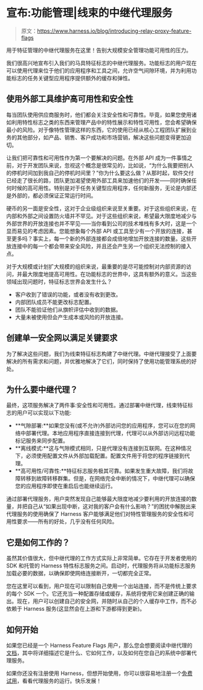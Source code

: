 # 宣布:功能管理|线束的中继代理服务

> 原文：<https://www.harness.io/blog/introducing-relay-proxy-feature-flags>

用于特征管理的中继代理服务在这里！告别大规模安全管理功能可用性的压力。

我们很高兴地宣布引入我们的马具特征标志的中继代理服务。功能标志的用户现在可以使用代理来位于他们的应用程序和工具之间，允许空气间隙环境，并为利用功能标志的任务关键型应用程序提供额外的缓存和弹性。

## 使用外部工具维护高可用性和安全性

每当团队使用供应商服务时，他们都会关注安全性和可靠性。毕竟，如果您使用诸如利用特性标志之类的东西来管理产品中的特性展示和特性可用性，您会希望确保最小的风险。对于像特性管理这样的东西，它的使用已经从核心工程团队扩展到业务的其他部分，如产品、销售、客户成功和市场营销，解决这些问题变得更加迫切。

让我们把可靠性和可用性作为第一个要解决的问题。在外部 API 成为一件事情之前，对于开发团队来说，忽视这个概念是很常见的，比如说，“为什么我要把别人的停机时间加到我自己的停机时间里？”你为什么要这么做？从那时起，软件交付已经走了很长的路，团队更加渴望使用外部工具来加速他们的开发——同时确保任何时候的高可用性。特别是对于任务关键型应用程序，任何新服务，无论是内部还是外部的，都必须保证正常运行时间。

硬币的另一面是安全性，这对于企业级组织来说至关重要。对于这些组织来说，在内部和外部之间设置防火墙并不罕见。对于这些组织来说，希望最大限度地减少与外部世界的开放连接也并不罕见——当你看到公司的技术堆栈有多大时，这是一个显而易见的考虑因素。您能想象每个外部 API 或工具至少有一个开放的连接，甚至更多吗？事实上，每一个新的外部连接都会成倍地增加开放连接的数量。这些开放连接中的每一个都会带来安全风险，并且还会产生另一个组织无法控制的接入点。

对于大规模或计划扩大规模的组织来说，最重要的是尽可能控制对内部资源的访问，并最大限度地提高可用性。在功能标志的世界中，这具有额外的意义。当这些领域出现问题时，特征标志世界会发生什么？

*   客户收到了错误的功能，或者没有收到更改。
*   内部团队成员不能更改标志配置。
*   团队不能验证他们从旗帜评估中收到的数据。
*   大量未被使用但会产生成本或风险的开放连接。

## 创建单一安全网以满足关键要求

为了解决这些问题，我们为线束特征标志构建了中继代理。中继代理接受了上面要解决的所有需求和问题，并优雅地解决了它们，同时保持了使用功能管理系统的好处。

## 为什么要中继代理？

最终，这项服务解决了两件事:安全性和可用性。通过部署中继代理，线束特征标志的用户可以实现以下功能:

*   **气隙部署:**如果您没有(或不允许)外部访问您的应用程序，您可以在您的网络中部署代理。本地应用程序直接连接到代理，代理可以从外部访问远程功能标记服务来同步配置。
*   **离线模式:**这与气隙模式相同，只是代理没有连接到互联网。在这种情况下，必须使用配置文件从外部加载配置。配置文件用于将您的程序链接到代理。
*   **高可用性/可靠性:**特征标志服务极其可靠。如果发生重大故障，我们将故障转移到故障转移群集。但是，在网络完全中断的情况下，中继代理可以确保您的应用程序即使在重启后也能继续运行。

通过部署代理服务，用户突然发现自己能够最大限度地减少要利用的开放连接的数量，并把自己从“如果出现中断，这对我的客户会有什么影响？”的困扰中解脱出来代理服务的使用确保了 Harness 客户能够满足他们对特性管理服务的安全性和可用性要求——所有的好处，几乎没有任何风险。

## 它是如何工作的？

虽然其价值很大，但中继代理的工作方式实际上非常简单。它存在于开发者使用的 SDK 和托管的 Harness 特性标志服务之间。启动时，代理服务将从功能标志服务加载必要的数据，以确保即使网络连接断开，一切都完全正常。

您在这里可以看到，用户现在可以限制自己使用一个出站连接，而不是传统上要求的每个 SDK 一个。它还充当一种配置存储或缓存，系统将使用它来创建正确的输出。现在，用户可以创建自己的安全网，并随时从自己的个人缓存中工作，而不必依赖于 Harness 服务(这显然会在上游和下游都得到更新)。

## 如何开始

如果您已经是一个 Harness Feature Flags 用户，那么您会想要阅读中继代理的[文档](https://ngdocs.harness.io/article/q0kvq8nd2o-relay-proxy)，其中将详细描述它是什么、它如何工作，以及如何在您自己的系统中部署代理服务。

如果你还没有注册使用 Harness，但想开始使用，你可以很容易地注册一个[免费试用](https://app.harness.io/auth/#/signup/)，看看代理服务的运行。快乐发展！